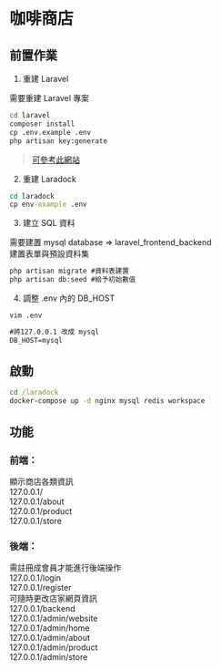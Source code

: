 # 咖啡商店

## 前置作業

1. 重建 Laravel

需要重建 Laravel 專案 <br>

```cmd
cd laravel
composer install
cp .env.example .env
php artisan key:generate
```
>[可參考此網站](https://campus-xoops.tn.edu.tw/modules/tad_book3/page.php?tbdsn=1255) 

2. 重建 Laradock

``` cmd
cd laradock
cp env-example .env
```

3. 建立 SQL 資料

需要建置 mysql database => laravel_frontend_backend <br>
建置表單與預設資料集<br>
``` cmd
php artisan migrate #資料表建置
php artisan db:seed #給予初始數值
```

4. 調整 .env 內的 DB_HOST <br>
```cmd
vim .env

#將127.0.0.1 改成 mysql
DB_HOST=mysql
```


## 啟動

```cmd
cd /laradock
docker-compose up -d nginx mysql redis workspace
```

## 功能
### 前端：
顯示商店各類資訊 <br>
127.0.0.1/<br>
127.0.0.1/about<br>
127.0.0.1/product<br>
127.0.0.1/store<br>
### 後端：
需註冊成會員才能進行後端操作<br>
127.0.0.1/login<br>
127.0.0.1/register<br>
可隨時更改店家網頁資訊<br>
127.0.0.1/backend<br>
127.0.0.1/admin/website<br>
127.0.0.1/admin/home<br>
127.0.0.1/admin/about<br>
127.0.0.1/admin/product<br>
127.0.0.1/admin/store<br>



